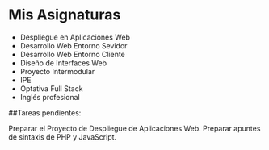 # Mis Asignaturas

* Despliegue en Aplicaciones Web
* Desarrollo Web Entorno Sevidor
* Desarrollo Web Entorno Cliente
* Diseño de Interfaces Web
* Proyecto Intermodular
* IPE
* Optativa Full Stack
* Inglés profesional



\##Tareas pendientes:

Preparar el Proyecto de Despliegue de Aplicaciones Web.
Preparar apuntes de sintaxis de PHP y JavaScript.

